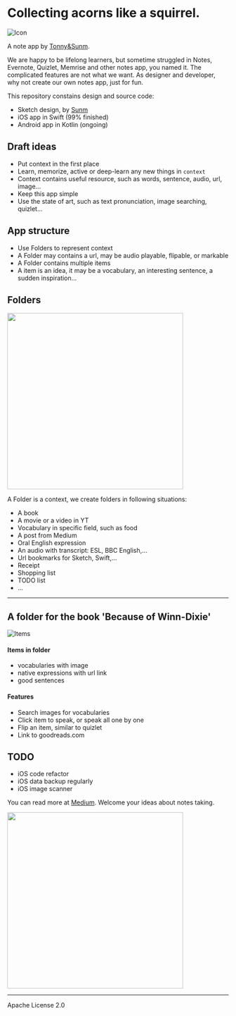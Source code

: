 # Collecting acorns like a squirrel.

![Icon](https://rawgit.com/TonnyTao/Acornote/master/Acornote_Sketch/icon.svg?a)

A note app by [Tonny&Sunm](https://tonnysunm.github.io).

We are happy to be lifelong learners, but sometime struggled in Notes, Evernote, Quizlet, Memrise and other notes app, you named it. The complicated features are not what we want. As designer and developer, why not create our own notes app, just for fun.

This repository constains design and source code:

* Sketch design, by [Sunm](https://dribbble.com/sunmlu)
* iOS app in Swift (99% finished)
* Android app in Kotlin (ongoing)

## Draft ideas
* Put context in the first place
* Learn, memorize, active or deep-learn any new things in `context`
* Context contains useful resource, such as words, sentence, audio, url, image...
* Keep this app simple
* Use the state of art, such as text pronunciation, image searching, quizlet...

## App structure
* Use Folders to represent context
* A Folder may contains a url, may be audio playable, flipable, or markable
* A Folder contains multiple items
* A item is an idea, it may be a vocabulary, an interesting sentence, a sudden inspiration...

## Folders
<img src="https://rawgit.com/TonnyTao/Acornote/master/Acornote_Sketch/folder.jpg?a" width="400">

A Folder is a context, we create folders in following situations:

* A book
* A movie or a video in YT
* Vocabulary in specific field, such as food
* A post from Medium
* Oral English expression
* An audio with transcript: ESL, BBC English,...
* Url bookmarks for Sketch, Swift,...
* Receipt
* Shopping list
* TODO list
* ...

---

## A folder for the book 'Because of Winn-Dixie'
![Items](https://rawgit.com/TonnyTao/Acornote/master/Acornote_Sketch/item.jpg)

#### Items in folder
* vocabularies with image
* native expressions with url link
* good sentences

#### Features
* Search images for vocabularies
* Click item to speak, or speak all one by one
* Flip an item, similar to quizlet
* Link to goodreads.com


## TODO
* iOS code refactor
* iOS data backup regularly
* iOS image scanner

You can read more at [Medium](https://medium.com/tonny-sunm/developing-own-app-to-take-notes-2d84413b9b32). Welcome your ideas about notes taking.


<img src="https://rawgit.com/TonnyTao/Acornote/master/Acornote_Sketch/tonnysunm.jpg" width="400">

---
Apache License 2.0


